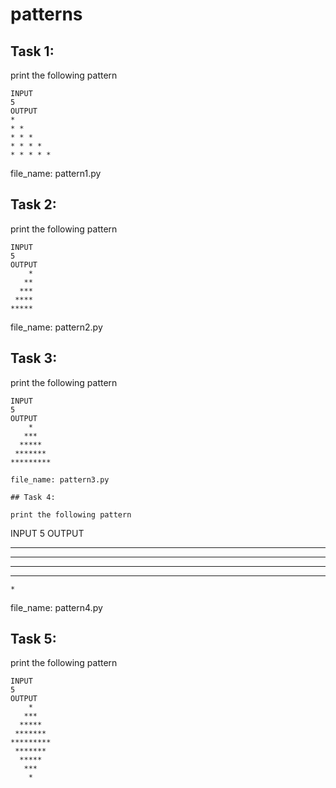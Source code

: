 # patterns

## Task 1:

print the following pattern
```
INPUT
5
OUTPUT
*
* * 
* * *
* * * *
* * * * *
```

file_name: pattern1.py

## Task 2:

print the following pattern
```
INPUT
5
OUTPUT
    *
   **
  ***
 ****
*****    
```

file_name: pattern2.py

## Task 3:

print the following pattern
```
INPUT
5
OUTPUT
    *
   ***
  *****
 *******
*********

file_name: pattern3.py

## Task 4:

print the following pattern
```
INPUT
5
OUTPUT
*********
 *******
  *****
   ***
    *

file_name: pattern4.py

## Task 5:
print the following pattern
```
INPUT
5
OUTPUT
    *
   ***
  *****
 *******
*********
 *******
  *****
   ***
    *